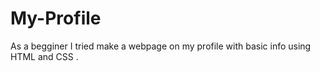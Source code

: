 # My-Profile
As a begginer I tried make a webpage on my profile with basic info using HTML and CSS .

